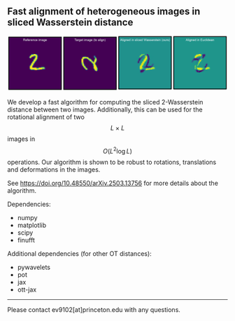 ## Fast alignment of heterogeneous images in sliced Wasserstein distance

![My Image](Examples/demo.png)

We develop a fast algorithm for computing the sliced 2-Wasserstein distance between two images. Additionally, this can be used for the rotational alignment of two $$L \times L$$ images in $$O(L^2 \log L)$$ operations. Our algorithm is shown to be robust to rotations, translations and deformations in the images.

See https://doi.org/10.48550/arXiv.2503.13756 for more details about the algorithm. 

Dependencies:
- numpy
- matplotlib
- scipy
- finufft

Additional dependencies (for other OT distances):
- pywavelets
- pot
- jax
- ott-jax

---
Please contact ev9102[at]princeton.edu with any questions.
